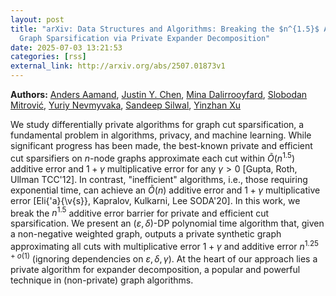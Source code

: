 ```yaml
---
layout: post
title: "arXiv: Data Structures and Algorithms: Breaking the $n^{1.5}$ Additive Error Barrier for Private and Efficient
  Graph Sparsification via Private Expander Decomposition"
date: 2025-07-03 13:21:53 
categories: [rss]
external_link: http://arxiv.org/abs/2507.01873v1
---
```


**Authors:** [Anders Aamand](https://dblp.uni-trier.de/search?q=Anders+Aamand), [Justin Y. Chen](https://dblp.uni-trier.de/search?q=Justin+Y.+Chen), [Mina Dalirrooyfard](https://dblp.uni-trier.de/search?q=Mina+Dalirrooyfard), [Slobodan Mitrović](https://dblp.uni-trier.de/search?q=Slobodan+Mitrovi%C4%87), [Yuriy Nevmyvaka](https://dblp.uni-trier.de/search?q=Yuriy+Nevmyvaka), [Sandeep Silwal](https://dblp.uni-trier.de/search?q=Sandeep+Silwal), [Yinzhan Xu](https://dblp.uni-trier.de/search?q=Yinzhan+Xu)

We study differentially private algorithms for graph cut sparsification, a
fundamental problem in algorithms, privacy, and machine learning. While
significant progress has been made, the best-known private and efficient cut
sparsifiers on $n$-node graphs approximate each cut within
$\widetilde{O}(n^{1.5})$ additive error and $1+\gamma$ multiplicative error for
any $\gamma > 0$ [Gupta, Roth, Ullman TCC'12]. In contrast, "inefficient"
algorithms, i.e., those requiring exponential time, can achieve an
$\widetilde{O}(n)$ additive error and $1+\gamma$ multiplicative error
[Eli{\'a}{\v{s}}, Kapralov, Kulkarni, Lee SODA'20]. In this work, we break the
$n^{1.5}$ additive error barrier for private and efficient cut sparsification.
We present an $(\varepsilon,\delta)$-DP polynomial time algorithm that, given a
non-negative weighted graph, outputs a private synthetic graph approximating
all cuts with multiplicative error $1+\gamma$ and additive error $n^{1.25 +
o(1)}$ (ignoring dependencies on $\varepsilon, \delta, \gamma$).
At the heart of our approach lies a private algorithm for expander
decomposition, a popular and powerful technique in (non-private) graph
algorithms.
